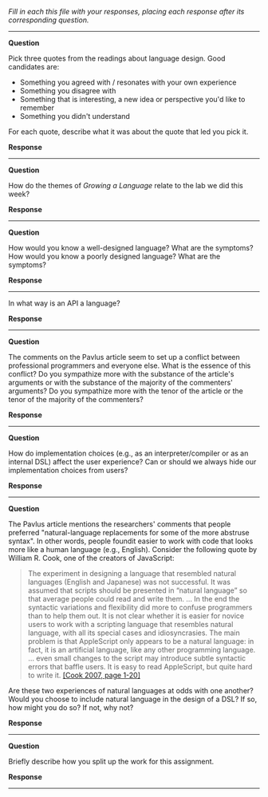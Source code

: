 _Fill in each this file with your responses, placing each response after its
corresponding question._

---

**Question**

Pick three quotes from the readings about language design. Good candidates 
are:

   + Something you agreed with / resonates with your own experience
   + Something you disagree with
   + Something that is interesting, a new idea or perspective you'd like to remember
   + Something you didn't understand

For each quote, describe what it was about the quote that led you pick it.

**Response**



---

**Question**

How do the themes of _Growing a Language_ relate to the lab we did this week?

**Response**



---

**Question**

How would you know a well-designed language? What are the symptoms? How would
you know a poorly designed language? What are the symptoms?

**Response**



---
 

In what way is an API a language? 

**Response**



---

**Question**

The comments on the Pavlus article seem to set up a conflict between
professional programmers and everyone else. What is the essence of this
conflict? Do you sympathize more with the substance of the article's arguments
or with the substance of the majority of the commenters' arguments? Do you
sympathize more with the tenor of the article or the tenor of the majority of
the commenters?

**Response**



---

**Question**

How do implementation choices (e.g., as an interpreter/compiler or as an
internal DSL) affect the user experience? Can or should we always hide our
implementation choices from users?

**Response**



---

**Question**

The Pavlus article mentions the researchers' comments that people preferred
"natural-language replacements for some of the more abstruse syntax". In other 
words, people foundit easier to work with code that looks more like a human language (e.g.,
English). Consider the following quote by William R. Cook, one of the creators
of JavaScript:


> The experiment in designing a language that resembled natural languages (English
> and Japanese) was not successful. It was assumed that scripts should be
> presented in “natural language” so that average people could read and write
> them. … In the end the syntactic variations and flexibility did more to confuse
> programmers than to help them out. It is not clear whether it is easier for
> novice users to work with a scripting language that resembles natural language,
> with all its special cases and idiosyncrasies. The main problem is that
> AppleScript only appears to be a natural language: in fact, it is an artificial
> language, like any other programming language. … even small changes to the
> script may introduce subtle syntactic errors that baffle users. It is easy to
> read AppleScript, but quite hard to write it.
[[Cook 2007, page 1-20]](https://dl.acm.org/citation.cfm?doid=1238844.1238845)

Are these two experiences of natural languages at odds with one another? Would
you choose to include natural language in the design of a DSL? If so, how might
you do so? If not, why not?

**Response**



---

**Question**

Briefly describe how you split up the work for this assignment.

**Response**



---
